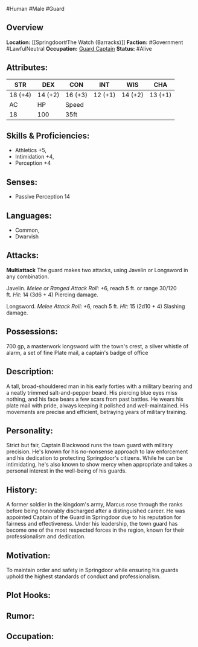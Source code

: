 #Human #Male #Guard

## Overview

**Location:** [[Springdoor#The Watch (Barracks)]]
**Faction:** #Government #LawfulNeutral
**Occupation:** [Guard Captain](https://5e.tools/bestiary.html#guard%20captain_xmm)
**Status:** #Alive

## Attributes:

| **STR** | **DEX** | **CON** | **INT** | **WIS** | **CHA** |
| ------- | ------- | ------- | ------- | ------- | ------- |
| 18 (+4) | 14 (+2) | 16 (+3) | 12 (+1) | 14 (+2) | 13 (+1) |
| AC      | HP      | Speed   |         |         |         |
| 18      | 100     | 35ft    |         |         |         |

## Skills & Proficiencies:

- Athletics +5,
- Intimidation +4,
- Perception +4

## Senses:

- Passive Perception 14

## Languages:

- Common,
- Dwarvish

## Attacks:

**Multiattack** The guard makes two attacks, using Javelin or Longsword in any combination.

Javelin. *Melee or Ranged Attack Roll:* +6, reach 5 ft. or range 30/120 ft. *Hit:* 14 (3d6 + 4) Piercing damage.

Longsword. *Melee Attack Roll:* +6, reach 5 ft. *Hit:* 15 (2d10 + 4) Slashing damage.

## Possessions:

700 gp, a masterwork longsword with the town's crest, a silver whistle of alarm, a set of fine Plate mail, a captain's badge of office

## Description:

A tall, broad-shouldered man in his early forties with a military bearing and a neatly trimmed salt-and-pepper beard. His piercing blue eyes miss nothing, and his face bears a few scars from past battles. He wears his plate mail with pride, always keeping it polished and well-maintained. His movements are precise and efficient, betraying years of military training.

## Personality:

Strict but fair, Captain Blackwood runs the town guard with military precision. He's known for his no-nonsense approach to law enforcement and his dedication to protecting Springdoor's citizens. While he can be intimidating, he's also known to show mercy when appropriate and takes a personal interest in the well-being of his guards.

## History:

A former soldier in the kingdom's army, Marcus rose through the ranks before being honorably discharged after a distinguished career. He was appointed Captain of the Guard in Springdoor due to his reputation for fairness and effectiveness. Under his leadership, the town guard has become one of the most respected forces in the region, known for their professionalism and dedication.

## Motivation:

To maintain order and safety in Springdoor while ensuring his guards uphold the highest standards of conduct and professionalism.

## Plot Hooks:

## Rumor:

## Occupation:
